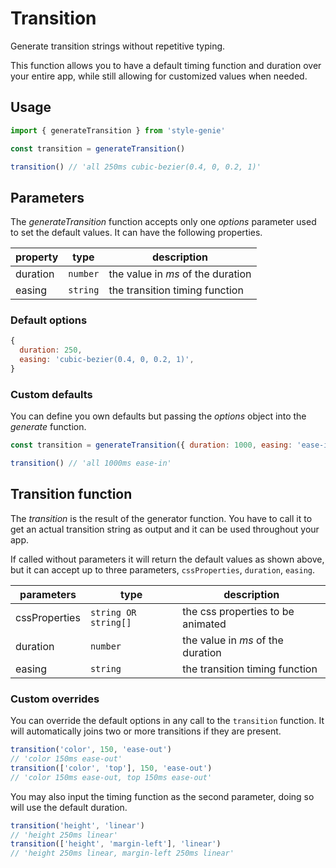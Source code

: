 # Transition

Generate transition strings without repetitive typing.

This function allows you to have a default timing function and duration over your entire app, while still allowing for customized values when needed.

## Usage

```javascript
import { generateTransition } from 'style-genie'

const transition = generateTransition()

transition() // 'all 250ms cubic-bezier(0.4, 0, 0.2, 1)'
```

## Parameters

The _generateTransition_ function accepts only one _options_ parameter used to set the default values. It can have the following properties.

| property | type     | description                       |
| -------- | -------- | --------------------------------- |
| duration | `number` | the value in _ms_ of the duration |
| easing   | `string` | the transition timing function    |

### Default options

```javascript
{
  duration: 250,
  easing: 'cubic-bezier(0.4, 0, 0.2, 1)',
}
```

### Custom defaults

You can define you own defaults but passing the _options_ object into the _generate_ function.

```javascript
const transition = generateTransition({ duration: 1000, easing: 'ease-in' })

transition() // 'all 1000ms ease-in'
```

## Transition function

The _transition_ is the result of the generator function. You have to call it to get an actual transition string as output and it can be used throughout your app.

If called without parameters it will return the default values as shown above, but it can accept up to three parameters, `cssProperties`, `duration`, `easing`.

| parameters    | type                 | description                       |
| ------------- | -------------------- | --------------------------------- |
| cssProperties | `string OR string[]` | the css properties to be animated |
| duration      | `number`             | the value in _ms_ of the duration |
| easing        | `string`             | the transition timing function    |

### Custom overrides

You can override the default options in any call to the `transition` function. It will automatically joins two or more transitions if they are present.

```javascript
transition('color', 150, 'ease-out')
// 'color 150ms ease-out'
transition(['color', 'top'], 150, 'ease-out')
// 'color 150ms ease-out, top 150ms ease-out'
```

You may also input the timing function as the second parameter, doing so will use the default duration.

```javascript
transition('height', 'linear')
// 'height 250ms linear'
transition(['height', 'margin-left'], 'linear')
// 'height 250ms linear, margin-left 250ms linear'
```
